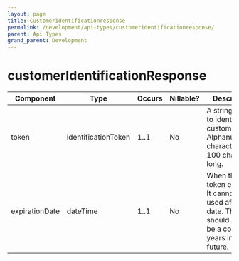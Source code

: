 ```yaml
---
layout: page
title: Customeridentificationresponse
permalink: /development/api-types/customeridentificationresponse/
parent: Api Types
grand_parent: Development
---
```




# customerIdentificationResponse 


| Component      | Type                | Occurs | Nillable? | Description                                                                                                               |
|----------------|---------------------|--------|-----------|---------------------------------------------------------------------------------------------------------------------------|
| token          | identificationToken | 1..1   | No        | A string used to identify a customer. Alphanumerical characters, 100 characters long.                                     |
| expirationDate | dateTime            | 1..1   | No        | When this token expires. It cannot be used after that date. This date should at least be a couple of years in the future. |

